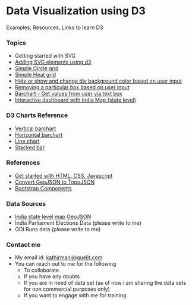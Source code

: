 # Data Visualization using D3
Examples, Resources, Links to learn D3

### Topics
- Getting started with SVG
- [Adding SVG elements using d3](https://jsbin.com/geneku/2/edit?html,output)
- [Simple Circle grid](https://jsbin.com/dutuxu/edit?html,output)
- [Simple Heat grid](https://jsbin.com/mazuzag/edit?html,output)
- [Hide or show and change div background color based on user input](https://jsbin.com/misemix/edit?html,output)
- [Removing a particular box based on user input](https://jsbin.com/xajohip/edit?html,output)
- [Barchart - Get values from user via text box](https://jsbin.com/kizinu/edit?html,output)
- [Interactive dashboard with India Map (state level)](http://htmlpreview.github.io/?https://github.com/skathirmani/learn-d3/blob/master/india_states_map.html)

### D3 Charts Reference
- [Vertical barchart](https://bl.ocks.org/d3noob/bdf28027e0ce70bd132edc64f1dd7ea4)
- [Horizontal barchart](https://bl.ocks.org/alandunning/7008d0332cc28a826b37b3cf6e7bd998)
- [Line chart](https://bl.ocks.org/mbostock/3883245)
- [Stacked bar](https://bl.ocks.org/DimsumPanda/689368252f55179e12185e13c5ed1fee)

### References
- [Get started with HTML, CSS, Javascript](https://www.freecodecamp.com/)
- [Convert GeoJSON to TopoJSON](mapshaper.org)
- [Bootstrap Components](http://getbootstrap.com/components/)

### Data Sources
- [India state level map GeoJSON](http://projects.datameet.org/maps/data/geojson/states.geojson)
- India Parliament Elections Data (please write to me)
- ODI Runs data (please write to me)


### Contact me
- My email id: kathirmani@quelit.com
- You can reach out to me for the following
  - To collaborate
  - If you have any doubts
  - If you are in need of data set (as of now i am sharing the data sets for non commercial purposes only)
  - If you want to engage with me for training